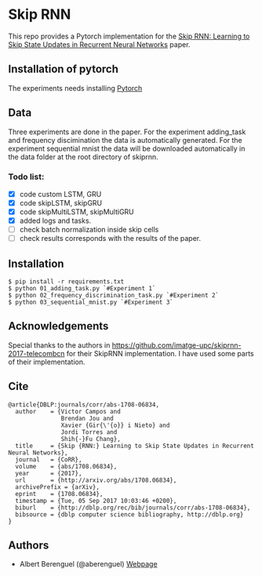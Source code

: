 # Skip RNN
This repo provides a Pytorch implementation for the [Skip RNN: Learning to Skip State Updates in Recurrent Neural Networks](https://arxiv.org/abs/1708.06834) paper.

## Installation of pytorch
The experiments needs installing [Pytorch](http://pytorch.org/)

## Data 
Three experiments are done in the paper. For the experiment adding_task and frequency discimination the data is automatically generated. For the experiment sequential mnist the data will be downloaded automatically in the data folder at the root directory of skiprnn.

### Todo list:

- [x] code custom LSTM, GRU
- [x] code skipLSTM, skipGRU
- [x] code skipMultiLSTM, skipMultiGRU
- [x] added logs and tasks.
- [ ] check batch normalization inside skip cells
- [ ] check results corresponds with the results of the paper.

## Installation

    $ pip install -r requirements.txt
    $ python 01_adding_task.py `#Experiment 1`
    $ python 02_frequency_discrimination_task.py `#Experiment 2`
    $ python 03_sequential_mnist.py `#Experiment 3`    
    

## Acknowledgements
Special thanks to the authors in https://github.com/imatge-upc/skiprnn-2017-telecombcn for their SkipRNN implementation. I have used some parts of their implementation. 

## Cite
```
@article{DBLP:journals/corr/abs-1708-06834,
  author    = {Victor Campos and
               Brendan Jou and
               Xavier {Gir{\'{o}} i Nieto} and
               Jordi Torres and
               Shih{-}Fu Chang},
  title     = {Skip {RNN:} Learning to Skip State Updates in Recurrent Neural Networks},
  journal   = {CoRR},
  volume    = {abs/1708.06834},
  year      = {2017},
  url       = {http://arxiv.org/abs/1708.06834},
  archivePrefix = {arXiv},
  eprint    = {1708.06834},
  timestamp = {Tue, 05 Sep 2017 10:03:46 +0200},
  biburl    = {http://dblp.org/rec/bib/journals/corr/abs-1708-06834},
  bibsource = {dblp computer science bibliography, http://dblp.org}
}
```

## Authors

* Albert Berenguel (@aberenguel) [Webpage](https://scholar.google.es/citations?user=HJx2fRsAAAAJ&hl=en)
